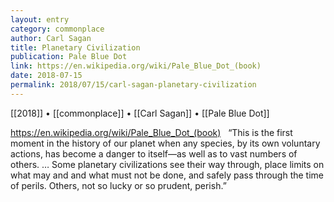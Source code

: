```yaml
---
layout: entry
category: commonplace
author: Carl Sagan
title: Planetary Civilization
publication: Pale Blue Dot
link: https://en.wikipedia.org/wiki/Pale_Blue_Dot_(book)
date: 2018-07-15
permalink: 2018/07/15/carl-sagan-planetary-civilization
---
```


[[2018]] • [[commonplace]] • [[Carl Sagan]] • [[Pale Blue Dot]]

https://en.wikipedia.org/wiki/Pale_Blue_Dot_(book)
 
“This is the first moment in the history of our planet when any species, by its own voluntary actions, has become a danger to itself—as well as to vast numbers of others. … Some planetary civilizations see their way through, place limits on what may and and what must not be done, and safely pass through the time of perils. Others, not so lucky or so prudent, perish.”
